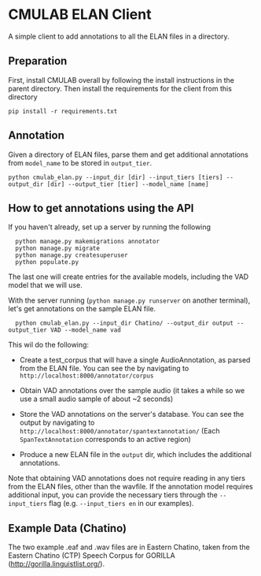 # CMULAB ELAN Client

A simple client to add annotations to all the ELAN files in a directory.

## Preparation

First, install CMULAB overall by following the install instructions in the parent directory. Then install the requirements for the client from this directory

    pip install -r requirements.txt

## Annotation

Given a directory of ELAN files, parse them and get additional annotations from `model_name` to be stored in `output_tier`.

    python cmulab_elan.py --input_dir [dir] --input_tiers [tiers] --output_dir [dir] --output_tier [tier] --model_name [name]

## How to get annotations using the API

If you haven't already, set up a server by running the following
	
	  python manage.py makemigrations annotator
	  python manage.py migrate
	  python manage.py createsuperuser
	  python populate.py

The last one will create entries for the available models, including the VAD model that we will use.

With the server running (`python manage.py runserver` on another terminal), let's get annotations on the sample ELAN file.

	  python cmulab_elan.py --input_dir Chatino/ --output_dir output --output_tier VAD --model_name vad

This wil do the following:
	
* Create a test_corpus that will have a single AudioAnnotation, as parsed from the ELAN file. You can see the by navigating to `http://localhost:8000/annotator/corpus` 

* Obtain VAD annotations over the sample audio (it takes a while so we use a small audio sample of about ~2 seconds)

* Store the VAD annotations on the server's database. You can see the output by navigating to `http://localhost:8000/annotator/spantextannotation/` (Each `SpanTextAnnotation` corresponds to an active region)

* Produce a new ELAN file in the `output` dir, which includes the additional annotations.

Note that obtaining VAD annotations does not require reading in any tiers from the ELAN files, other than the wavfile.
If the annotation model requires additional input, you can provide the necessary tiers through the `--input_tiers` flag (e.g. `--input_tiers en` in our examples).

## Example Data (Chatino)

The two example .eaf and .wav files are in Eastern Chatino, taken from the Eastern Chatino (CTP) Speech Corpus
for GORILLA (http://gorilla.linguistlist.org/).

